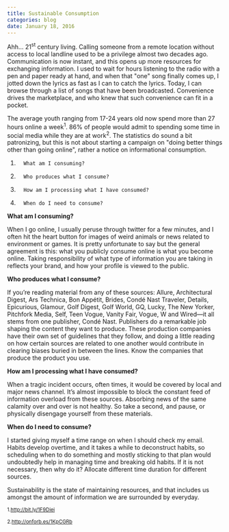 ```yaml
---
title: Sustainable Consumption
categories: blog
date: January 18, 2016
---
```


Ahh... 21<sup>st</sup> century living. Calling someone from a remote location without access to local landline used to be a privilege almost two decades ago. Communication is now instant, and this opens up more resources for exchanging information. I used to wait for hours listening to the radio with a pen and paper ready at hand, and when that "one" song finally comes up, I jotted down the lyrics as fast as I can to catch the lyrics. Today, I can browse through a list of songs that have been broadcasted. Convenience drives the marketplace, and who knew that such convenience can fit in a pocket.

The average youth ranging from 17-24 years old now spend more than 27 hours online a week<sup>1</sup>. 86% of people would admit to spending some time in social media while they are at work<sup>2</sup>.  The statistics do sound a bit patronizing, but this is not about starting a campaign on "doing better things other than going online", rather a notice on informational consumption.  

1.       What am I consuming?

2.       Who produces what I consume?

3.       How am I processing what I have consumed?

4.       When do I need to consume?

<strong>What am I consuming?</strong>

When I go online, I usually peruse through twitter for a few minutes, and I often hit the heart button for images of weird animals or news related to environment or games. It is pretty unfortunate to say but the general agreement is this: what you publicly consume online is what you become online. Taking responsibility of what type of information you are taking in reflects your brand, and how your profile is viewed to the public.

<strong>Who produces what I consume?</strong>

If you’re reading material from any of these sources: Allure, Architectural Digest, Ars Technica, Bon Appétit, Brides, Condé Nast Traveler, Details, Epicurious, Glamour, Golf Digest, Golf World, GQ, Lucky, The New Yorker, Pitchfork Media, Self, Teen Vogue, Vanity Fair, Vogue, W and Wired—it all stems from one publisher, Condé Nast. Publishers do a remarkable job shaping the content they want to produce. These production companies have their own set of guidelines that they follow, and doing a little reading on how certain sources are related to one another would contribute in clearing biases buried in between the lines. Know the companies that produce the product you use. 

<strong>How am I processing what I have consumed?</strong>

When a tragic incident occurs, often times, it would be covered by local and major news channel.  It’s almost impossible to block the constant feed of information overload from these sources. Absorbing news of the same calamity over and over is not healthy. So take a second, and pause, or physically disengage yourself from these materials. 

<strong>When do I need to consume?</strong>

I started giving myself a time range on when I should check my email. Habits develop overtime, and it takes a while to deconstruct habits, so scheduling when to do something and mostly sticking to that plan would undoubtedly help in managing time and breaking old habits. If it is not necessary, then why do it? Allocate different time duration for different sources.

Sustainability is the state of maintaining resources, and that includes us amongst the amount of information we are surrounded by everyday. 

<sub>1.http://bit.ly/1F9Diei</sub>

<sub>2.http://onforb.es/1KpCGRb</sub>

